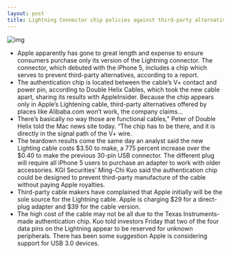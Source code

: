 ```yaml
---
layout: post
title: Lightning Connector chip policies against third-party alternatives
---
```

![img](http://media.idownloadblog.com/wp-content/uploads/2012/09/lightning-chip.jpg)
* Apple apparently has gone to great length and expense to ensure consumers purchase only its version of the Lightning connector. The connector, which debuted with the iPhone 5, includes a chip which serves to prevent third-party alternatives, according to a report.
* The authentication chip is located between the cable’s V+ contact and power pin, according to Double Helix Cables, which took the new cable apart, sharing its results with AppleInsider. Because the chip appears only in Apple’s Lightening cable, third-party alternatives offered by places like Alibaba.com won’t work, the company claims…
* There’s basically no way those are functional cables,” Peter of Double Helix told the Mac news site today. “The chip has to be there, and it is directly in the signal path of the V+ wire.
* The teardown results come the same day an analyst said the new Lighting cable costs $3.50 to make, a 775 percent increase over the $0.40 to make the previous 30-pin USB connector. The different plug will require all iPhone 5 users to purchase an adapter to work with older accessories. KGI Securities’ Ming-Chi Kuo said the authentication chip could be designed to prevent third-party manufacture of the cable without paying Apple royalties.
* Third-party cable makers have complained that Apple initially will be the sole source for the Lightning cable. Apple is charging $29 for a direct-plug adapter and $39 for the cable version.
* The high cost of the cable may not be all due to the Texas Instruments-made authentication chip. Kuo told investors Friday that two of the four data pins on the Lightning appear to be reserved for unknown peripherals. There has been some suggestion Apple is considering support for USB 3.0 devices.

